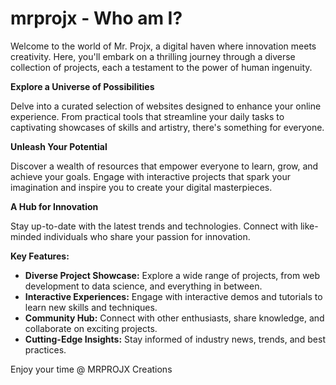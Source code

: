 # mrprojx - Who am I?

Welcome to the world of Mr. Projx, a digital haven where innovation meets creativity. Here, you'll embark on a thrilling journey through a diverse collection of projects, each a testament to the power of human ingenuity.

**Explore a Universe of Possibilities**

Delve into a curated selection of websites designed to enhance your online experience. From practical tools that streamline your daily tasks to captivating showcases of skills and artistry, there's something for everyone.

**Unleash Your Potential**

Discover a wealth of resources that empower everyone to learn, grow, and achieve your goals. Engage with interactive projects that spark your imagination and inspire you to create your digital masterpieces.

**A Hub for Innovation**

Stay up-to-date with the latest trends and technologies. Connect with like-minded individuals who share your passion for innovation.

**Key Features:**

* **Diverse Project Showcase:** Explore a wide range of projects, from web development to data science, and everything in between.
* **Interactive Experiences:** Engage with interactive demos and tutorials to learn new skills and techniques.
* **Community Hub:** Connect with other enthusiasts, share knowledge, and collaborate on exciting projects.
* **Cutting-Edge Insights:** Stay informed of industry news, trends, and best practices.

Enjoy your time @ MRPROJX Creations
